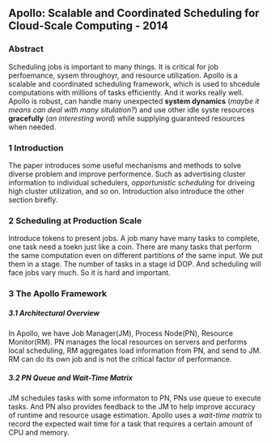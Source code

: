 ## Apollo: Scalable and Coordinated Scheduling for Cloud-Scale Computing - 2014

### Abstract
Scheduling jobs is important to many things. It is critical for job perfoemance, sysem throughoyr, and resource utilization. Apollo is a scalable and coordinated scheduling framework, which is used to shcedule computations with millions of tasks efficiently. And it works really well. Apollo is robust, can handle many unexpected **system dynamics** (*maybe it means can deal with many situlation?*)  and use other idle syste resources **gracefully** (*an interesting word*) while supplying guaranteed resources when needed.



### 1 Introduction

The paper introduces some useful mechanisms and methods to solve diverse problem and improve performence. Such as advertising cluster information to individual schedulers, *opportunistic scheduling* for driveing high cluster utilization, and so on. Introduction also introduce the other section birefly.



### 2 Scheduling at Production Scale

Introduce tokens to present jobs. A job many have many tasks to complete, one task need a toekn just like a coin. There are many tasks that perform the same computation even on different partitions of the same input. We put them in a stage. The number of tasks in a stage id DOP. And scheduling will face jobs vary much. So it is hard and important.



### 3 The Apollo Framework

##### 3.1 Architectural Overview

In Apollo, we have Job Manager(JM),  Process Node(PN), Resource Monitor(RM). PN manages the local resources on servers and performs local scheduling, RM aggregates load information from PN, and send to JM. RM can do its own job and is not the critical factor of performance.

##### 3.2 PN Queue and Wait-Time Matrix

JM schedules tasks with some informaton to PN, PNs use queue to execute tasks. And PN also provides feedback to the JM to help improve accuracy of runtime and resource usage estimation. Apollo uses a *wait-time matrix* to record the expected wait time for a task that requires a certain amount of CPU and memory. 